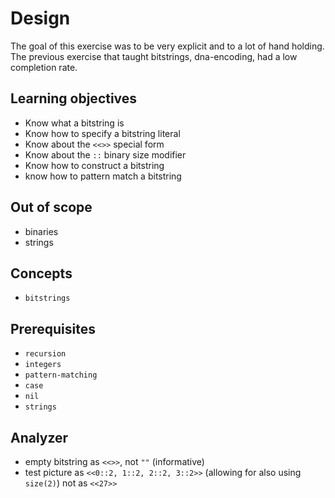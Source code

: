 # Design

The goal of this exercise was to be very explicit and to a lot of hand holding. The previous exercise that taught bitstrings, dna-encoding, had a low completion rate.

## Learning objectives

- Know what a bitstring is
- Know how to specify a bitstring literal
- Know about the `<<>>` special form
- Know about the `::` binary size modifier
- Know how to construct a bitstring
- know how to pattern match a bitstring

## Out of scope

- binaries
- strings

## Concepts

- `bitstrings`

## Prerequisites

- `recursion`
- `integers`
- `pattern-matching`
- `case`
- `nil`
- `strings`

## Analyzer

- empty bitstring as `<<>>`, not `""` (informative)
- test picture as `<<0::2, 1::2, 2::2, 3::2>>` (allowing for also using `size(2)`) not as `<<27>>`
